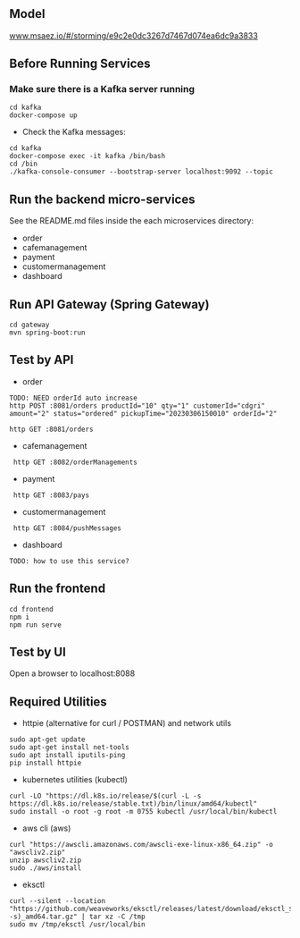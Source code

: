 # 

## Model
www.msaez.io/#/storming/e9c2e0dc3267d7467d074ea6dc9a3833

## Before Running Services
### Make sure there is a Kafka server running
```
cd kafka
docker-compose up
```
- Check the Kafka messages:
```
cd kafka
docker-compose exec -it kafka /bin/bash
cd /bin
./kafka-console-consumer --bootstrap-server localhost:9092 --topic
```

## Run the backend micro-services
See the README.md files inside the each microservices directory:

- order
- cafemanagement
- payment
- customermanagement
- dashboard


## Run API Gateway (Spring Gateway)
```
cd gateway
mvn spring-boot:run
```

## Test by API
- order
```
TODO: NEED orderId auto increase
http POST :8081/orders productId="10" qty="1" customerId="cdgri" amount="2" status="ordered" pickupTime="20230306150010" orderId="2" 

http GET :8081/orders	
```
- cafemanagement
```
 http GET :8082/orderManagements
```
- payment
```
 http GET :8083/pays
```
- customermanagement
```
 http GET :8084/pushMessages
```
- dashboard
```
TODO: how to use this service?
```


## Run the frontend
```
cd frontend
npm i
npm run serve
```

## Test by UI
Open a browser to localhost:8088

## Required Utilities

- httpie (alternative for curl / POSTMAN) and network utils
```
sudo apt-get update
sudo apt-get install net-tools
sudo apt install iputils-ping
pip install httpie
```

- kubernetes utilities (kubectl)
```
curl -LO "https://dl.k8s.io/release/$(curl -L -s https://dl.k8s.io/release/stable.txt)/bin/linux/amd64/kubectl"
sudo install -o root -g root -m 0755 kubectl /usr/local/bin/kubectl
```

- aws cli (aws)
```
curl "https://awscli.amazonaws.com/awscli-exe-linux-x86_64.zip" -o "awscliv2.zip"
unzip awscliv2.zip
sudo ./aws/install
```

- eksctl 
```
curl --silent --location "https://github.com/weaveworks/eksctl/releases/latest/download/eksctl_$(uname -s)_amd64.tar.gz" | tar xz -C /tmp
sudo mv /tmp/eksctl /usr/local/bin
```

